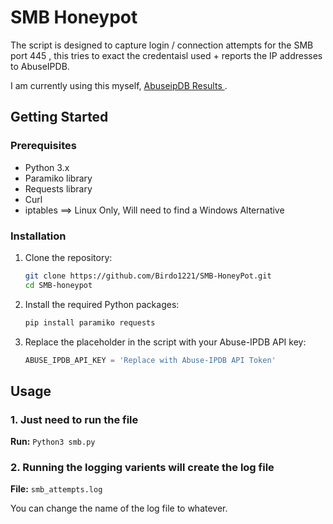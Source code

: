# SMB Honeypot

The script is designed to capture login / connection attempts for the SMB port 445 , this tries to exact the credentaisl used + reports the IP addresses to AbuseIPDB. 

I am currently using this myself, [ AbuseipDB Results ](https://www.abuseipdb.com/user/137416) .

## Getting Started
### Prerequisites
- Python 3.x
- Paramiko library
- Requests library
- Curl
- iptables  ==> Linux Only, Will need to find a Windows Alternative

### Installation

1. Clone the repository:
    ```sh
    git clone https://github.com/Birdo1221/SMB-HoneyPot.git
    cd SMB-honeypot
    ```

2. Install the required Python packages:
    ```sh
    pip install paramiko requests
    ```

3. Replace the placeholder in the script with your Abuse-IPDB API key:
    ```python
    ABUSE_IPDB_API_KEY = 'Replace with Abuse-IPDB API Token'
    ```
## Usage

### 1. Just need to run the file

**Run:** `Python3 smb.py`

### 2. Running the logging varients will create the log file
**File:** `smb_attempts.log`

   You can change the name of the log file to whatever.
